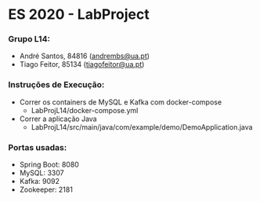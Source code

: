 # ES 2020 - LabProject

### Grupo L14:
- André Santos, 84816 (andrembs@ua.pt)
- Tiago Feitor, 85134 (tiagofeitor@ua.pt)

### Instruções de Execução:
- Correr os containers de MySQL e Kafka com docker-compose 
	- LabProjL14/docker-compose.yml
- Correr a aplicação Java
	- LabProjL14/src/main/java/com/example/demo/DemoApplication.java

### Portas usadas:
- Spring Boot: 8080
- MySQL: 3307
- Kafka: 9092
- Zookeeper: 2181
